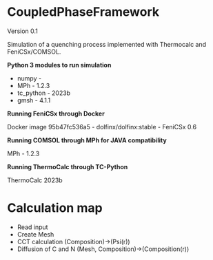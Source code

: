 # CoupledPhaseFramework
Version 0.1

Simulation of a quenching process implemented with Thermocalc and FeniCSx/COMSOL.

**Python 3 modules to run simulation**
- numpy -
- MPh - 1.2.3
- tc_python - 2023b
- gmsh - 4.1.1

**Running FeniCSx through Docker**

Docker image 95b47fc536a5 - dolfinx/dolfinx:stable - FeniCSx 0.6

**Running COMSOL through MPh for JAVA compatibility**

MPh - 1.2.3

**Running ThermoCalc through TC-Python**

ThermoCalc 2023b

# Calculation map
- Read input
- Create Mesh
- CCT calculation (Composition)->(Psi(r))
- Diffusion of C and N (Mesh, Composition)->(Composition(r))
